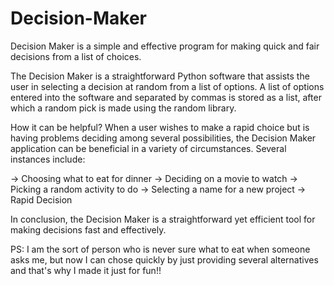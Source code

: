 # Decision-Maker
Decision Maker is a simple and effective program for making quick and fair decisions from a list of choices.

The Decision Maker is a straightforward Python software that assists the user in selecting a decision at random from a list of options.
A list of options entered into the software and separated by commas is stored as a list, after which a random pick is made using the random library. 

How it can be helpful?
When a user wishes to make a rapid choice but is having problems deciding among several possibilities, the Decision Maker application can be beneficial in a variety of circumstances.
Several instances include:

   -> Choosing what to eat for dinner 
   -> Deciding on a movie to watch
   -> Picking a random activity to do
   -> Selecting a name for a new project
   -> Rapid Decision
   
In conclusion, the Decision Maker is a straightforward yet efficient tool for making decisions fast and effectively. 

PS: I am the sort of person who is never sure what to eat when someone asks me, but now I can chose quickly by just providing several alternatives and that's why I    made it just for fun!!
   


